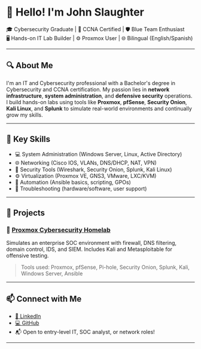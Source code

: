 # 👋 Hello! I'm John Slaughter

🎓 Cybersecurity Graduate | 📡 CCNA Certified | 🛡️ Blue Team Enthusiast  
🖥️ Hands-on IT Lab Builder | ⚙️ Proxmox User | 🌐 Bilingual (English/Spanish)

---

## 🔍 About Me

I'm an IT and Cybersecurity professional with a Bachelor's degree in Cybersecurity and CCNA certification. My passion lies in **network infrastructure**, **system administration**, and **defensive security** operations. I build hands-on labs using tools like **Proxmox**, **pfSense**, **Security Onion**, **Kali Linux**, and **Splunk** to simulate real-world environments and continually grow my skills.

---

## 🧰 Key Skills

- 💻 System Administration (Windows Server, Linux, Active Directory)
- 🌐 Networking (Cisco IOS, VLANs, DNS/DHCP, NAT, VPN)
- 🧪 Security Tools (Wireshark, Security Onion, Splunk, Kali Linux)
- ⚙️ Virtualization (Proxmox VE, GNS3, VMware, LXC/KVM)
- 🔄 Automation (Ansible basics, scripting, GPOs)
- 🔧 Troubleshooting (hardware/software, user support)

---

## 📂 Projects

### 🔹 [Proxmox Cybersecurity Homelab](https://github.com/Slaughter16/Proxmox-IT-Cybersecurity-Homelab)
Simulates an enterprise SOC environment with firewall, DNS filtering, domain control, IDS, and SIEM. Includes Kali and Metasploitable for offensive testing.

> Tools used: Proxmox, pfSense, Pi-hole, Security Onion, Splunk, Kali, Windows Server, Ansible

---

## 📫 Connect with Me

- [🔗 LinkedIn](https://www.linkedin.com/in/john-slaughter-08a872262)
- [💻 GitHub](https://github.com/Slaughter16)
- 📬 Open to entry-level IT, SOC analyst, or network roles!

---
